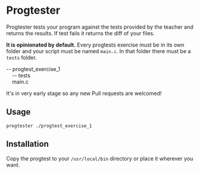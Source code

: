 # Progtester
Progtester tests your program against the tests provided by the teacher and returns the results. If test fails it returns the diff of your files.

**It is opinionated by default.**
Every progtests exercise must be in its own folder and your script must be named ``main.c``.
In that folder there must be a ``tests`` folder.

-- progtest_exercise_1<br/>
&nbsp;&nbsp;&nbsp;&nbsp;-- tests<br/>
&nbsp;&nbsp;&nbsp;&nbsp;main.c
   
It's in very early stage so any new Pull requests are welcomed!


## Usage
``progtester ./progtest_exercise_1``

## Installation
Copy the progtest to your ``/usr/local/bin`` directory or place it wherever you want.
